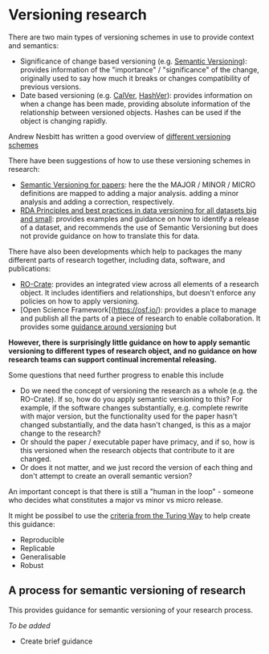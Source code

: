 # Versioning research

There are two main types of versioning schemes in use to provide context and semantics:
- Significance of change based versioning (e.g. [Semantic Versioning](https://semver.org/)): provides information of the "importance" / "significance" of the change, originally used to say how much it breaks or changes compatibility of previous versions.
- Date based versioning (e.g. [CalVer](https://calver.org/), [HashVer](https://miniscruff.github.io/hashver/)): provides information on when a change has been made, providing absolute information of the relationship between versioned objects. Hashes can be used if the object is changing rapidly.

Andrew Nesbitt has written a good overview of [different versioning schemes](https://nesbitt.io/2024/06/24/from-zerover-to-semver-a-comprehensive-list-of-versioning-schemes-in-open-source.html) 

There have been suggestions of how to use these versioning schemes in research:
- [Semantic Versioning for papers](https://royalsocietypublishing.org/doi/10.1098/rsbl.2022.0463): here the the MAJOR / MINOR / MICRO definitions are mapped to adding a major analysis. adding a minor analysis and adding a correction, respectively. 
- [RDA Principles and best practices in data versioning for all datasets big and small](https://doi.org/10.15497/RDA00042): provides examples and guidance on how to identify a release of a dataset, and recommends the use of Semantic Versioning but does not provide guidance on how to translate this for data.

There have also been developments which help to packages the many different parts of research together, including data, software, and publications:
- [RO-Crate](https://www.researchobject.org/ro-crate/): provides an integrated view across all elements of a research object. It includes identifiers and relationships, but doesn't enforce any policies on how to apply versioning.
- [Open Science Framework[(https://osf.io/): provides a place to manage and publish all the parts of a piece of research to enable collaboration. It provides some [guidance around versioning](https://help.osf.io/article/282-file-revisions-and-version-control) but 

**However, there is surprisingly little guidance on how to apply semantic versioning to different types of research object, and no guidance on how research teams can support continual incremental releasing.**

Some questions that need further progress to enable this include
- Do we need the concept of versioning the research as a whole (e.g. the RO-Crate). If so, how do you apply semantic versioning to this? For example, if the software changes substantially, e.g. complete rewrite with major version, but the functionality used for the paper hasn't changed substantially, and the data hasn't changed, is this  as a major change to the research?
- Or should the paper / executable paper have primacy, and if so, how is this versioned when the research objects that contribute to it are changed.
- Or does it not matter, and we just record the version of each thing and don't attempt to create an overall semantic version?

An important concept is that there is still a "human in the loop" - someone who decides what constitutes a major vs minor vs micro release. 

It might be possibel to use the [criteria from the Turing Way](https://the-turing-way.netlify.app/reproducible-research/overview/overview-definitions) to help create this guidance:
- Reproducible
- Replicable
- Generalisable
- Robust

## A process for semantic versioning of research

This provides guidance for semantic versioning of your research process.

_To be added_

- Create brief guidance 
